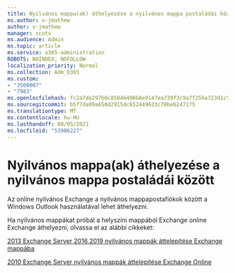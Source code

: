 ```yaml
---
title: Nyilvános mappa(ak) áthelyezése a nyilvános mappa postaládái között
ms.author: v-jmathew
author: v-jmathew
manager: scotv
ms.audience: Admin
ms.topic: article
ms.service: o365-administration
ROBOTS: NOINDEX, NOFOLLOW
localization_priority: Normal
ms.collection: Adm_O365
ms.custom:
- "3500007"
- "7983"
ms.openlocfilehash: fc2a7de297b0c85046490b8e9147ea739f3c9a7f259a723d1c5ab95d57006fbb
ms.sourcegitcommit: b5f7da89a650d2915dc652449623c78be6247175
ms.translationtype: MT
ms.contentlocale: hu-HU
ms.lasthandoff: 08/05/2021
ms.locfileid: "53986227"
---
```

# <a name="move-public-folders-between-public-folder-mailboxes"></a>Nyilvános mappa(ak) áthelyezése a nyilvános mappa postaládái között

Az online nyilvános Exchange a nyilvános mappapostafiókok között a Windows Outlook használatával lehet áthelyezni.

Ha nyilvános mappákat próbál a helyszíni mappából Exchange online Exchange áthelyezni, olvassa el az alábbi cikkeket:

[2013 Exchange Server 2016,2019 nyilvános mappák áttelepítése Exchange mappába](https://aka.ms/ModernPFToEXO)

[2010 Exchange Server nyilvános mappák áttelepítése Exchange Online](https://aka.ms/LegacyPFToEXO)
